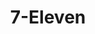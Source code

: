 ---
title: "7-Eleven"
url: /garland/7-eleven-north-president-george-bush-highway-2/
shop: Lebensmittel
---